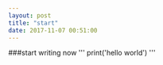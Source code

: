 ```yaml
---
layout: post
title: "start"
date: 2017-11-07 00:51:00
---
```

###start writing now
'''
print('hello world')
'''